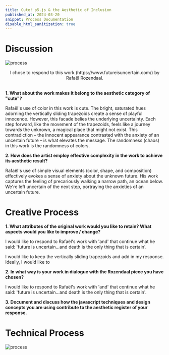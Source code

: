 ```yaml
---
title: Cute! p5.js & the Aesthetic of Inclusion
published_at: 2024-03-20
snippet: Process Documentation
disable_html_sanitization: true
---
```

# Discussion
![process](/240328_fourth_post/img1.png)

<div align="center">
    I chose to respond to this work (https://www.futureisuncertain.com/) by Rafaël Rozendaal. 
</div>
<br>

**1. What about the work makes it belong to the aesthetic category of "cute"?**

Rafaël's use of color in this work is cute. The bright, saturated hues adorning the vertically sliding trapezoids create a sense of playful innocence. However, this facade belies the underlying uncertainty. Each step forward, like the movement of the trapezoids, feels like a journey towards the unknown, a magical place that might not exist. This contradiction – the innocent appearance contrasted with the anxiety of an uncertain future – is what elevates the message. The randomness (chaos) in this work is the randomness of colors.  

**2. How does the artist employ effective complexity in the work to achieve its aesthetic result?**

 Rafaël's use of simple visual elements (color, shape, and composition) effectively evokes a sense of anxiety about the unknown future. His work captures the feeling of precariously walking a narrow path, an ocean below. We're left uncertain of the next step, portraying the anxieties of an uncertain future.

# Creative Process
**1. What attributes of the original work would you like to retain? What aspects would you like to improve / change?**

I would like to respond to Rafaël's work with 'and' that continue what he said: 'future is uncertain...and death is the only thing that is certain'. 
<br>

I would like to keep the vertically sliding trapezoids and add in my response. Ideally, I would like to 


**2. In what way is your work in dialogue with the Rozendaal piece you have chosen?**

I would like to respond to Rafaël's work with 'and' that continue what he said: 'future is uncertain...and death is the only thing that is certain'. 

**3. Document and discuss how the javascript techniques and design concepts you are using contribute to the aesthetic register of your response.**
 
# Technical Process

![process](/240328_fourth_post/img2.png)

